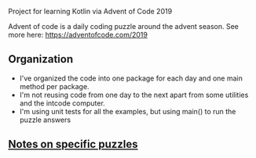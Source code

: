 Project for learning Kotlin via Advent of Code 2019

Advent of code is a daily coding puzzle around the advent season. See more here: https://adventofcode.com/2019

## Organization

* I've organized the code into one package for each day and one main method per package. 
* I'm not reusing code from one day to the next apart from some utilities and the intcode computer.
* I'm using unit tests for all the examples, but using main() to run the puzzle answers


## [Notes on specific puzzles](spoilers.md)


